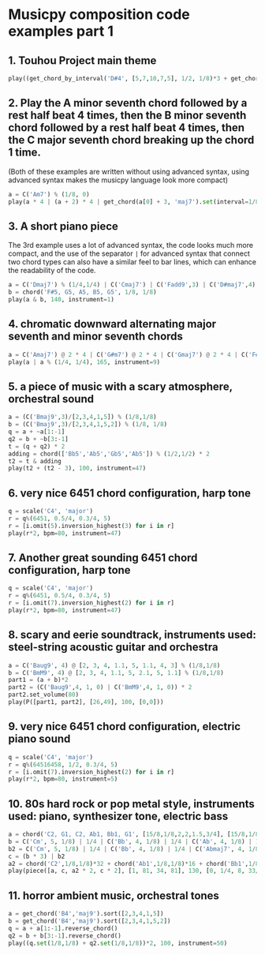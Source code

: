# Musicpy composition code examples part 1

## 1. Touhou Project main theme
```python
play((get_chord_by_interval('D#4', [5,7,10,7,5], 1/2, 1/8)*3 + get_chord_by_interval('F4', [1,0,-4], 1/2, 1/8)) * 3, 150)
```
## 2. Play the A minor seventh chord followed by a rest half beat 4 times, then the B minor seventh chord followed by a rest half beat 4 times, then the C major seventh chord breaking up the chord 1 time.
(Both of these examples are written without using advanced syntax, using advanced syntax makes the musicpy language look more compact)
```python
a = C('Am7') % (1/8, 0)
play(a * 4 | (a + 2) * 4 | get_chord(a[0] + 3, 'maj7').set(interval=1/8), bpm=80)
```

## 3. A short piano piece
The 3rd example uses a lot of advanced syntax, the code looks much more compact, and the use of the separator `|` for advanced syntax that connect two chord types can also have a similar feel to bar lines, which can enhance the readability of the code.
```python
a = C('Dmaj7') % (1/4,1/4) | C('Cmaj7') | C('Fadd9',3) | C('D#maj7',4) | (C('Dmaj7',3)/-2) % (5/4,)
b = chord('F#5, G5, A5, B5, G5', 1/8, 1/8)   
play(a & b, 140, instrument=1)
```

## 4. chromatic downward alternating major seventh and minor seventh chords
```python
a = C('Amaj7') @ 2 * 4 | C('G#m7') @ 2 * 4 | C('Gmaj7') @ 2 * 4 | C('F#m7') @ 2 * 4    
play(a | a % (1/4, 1/4), 165, instrument=9)
```

## 5. a piece of music with a scary atmosphere, orchestral sound
```python
a = (C('Bmaj9',3)/[2,3,4,1,5]) % (1/8,1/8)
b = (C('Bmaj9',3)/[2,3,4,1,5,2]) % (1/8, 1/8)
q = a + ~a[1:-1]
q2 = b + ~b[3:-1]
t = (q + q2) * 2
adding = chord(['Bb5','Ab5','Gb5','Ab5']) % (1/2,1/2) * 2
t2 = t & adding
play(t2 + (t2 - 3), 100, instrument=47)
```

## 6. very nice 6451 chord configuration, harp tone
```python
q = scale('C4', 'major')
r = q%(6451, 0.5/4, 0.3/4, 5)
r = [i.omit(5).inversion_highest(3) for i in r]
play(r*2, bpm=80, instrument=47)
```

## 7. Another great sounding 6451 chord configuration, harp tone
``` python
q = scale('C4', 'major')
r = q%(6451, 0.5/4, 0.3/4, 5)
r = [i.omit(7).inversion_highest(2) for i in r]
play(r*2, bpm=80, instrument=47)
```

## 8. scary and eerie soundtrack, instruments used: steel-string acoustic guitar and orchestra
```python
a = C('Baug9', 4) @ [2, 3, 4, 1.1, 5, 1.1, 4, 3] % (1/8,1/8)
b = C('BmM9', 4) @ [2, 3, 4, 1.1, 5, 2.1, 5, 1.1] % (1/8,1/8)
part1 = (a + b)*2
part2 = (C('Baug9',4, 1, 0) | C('BmM9',4, 1, 0)) * 2
part2.set_volume(80)
play(P([part1, part2], [26,49], 100, [0,0]))
```

## 9. very nice 6451 chord configuration, electric piano sound
```python
q = scale('C4', 'major')
r = q%(64516458, 1/2, 0.3/4, 5)
r = [i.omit(7).inversion_highest(2) for i in r]
play(r*2, bpm=80, instrument=5)
```

## 10. 80s hard rock or pop metal style, instruments used: piano, synthesizer tone, electric bass
``` python
a = chord('C2, G1, C2, Ab1, Bb1, G1', [15/8,1/8,2,2,1.5,3/4], [15/8,1/8,2,2,1.5,3/4])
b = C('Cm', 5, 1/8) | 1/4 | C('Bb', 4, 1/8) | 1/4 | C('Ab', 4, 1/8) | 1/4 | C('Bb', 4, 1/2) | 3/8
b2 = C('Cm', 5, 1/8) | 1/4 | C('Bb', 4, 1/8) | 1/4 | C('Abmaj7', 4, 1/8) | 1/4 | C('Gsus', 4, 3/4) | 1/8
c = (b * 3) | b2
a2 = chord('C2',1/8,1/8)*32 + chord('Ab1',1/8,1/8)*16 + chord('Bb1',1/8,1/8)*12 + chord('G1',1/8,1/8)*4
play(piece([a, c, a2 * 2, c * 2], [1, 81, 34, 81], 130, [0, 1/4, 8, 33/4]))
```

## 11. horror ambient music, orchestral tones
```python
a = get_chord('B4','maj9').sort([2,3,4,1,5])
b = get_chord('B4','maj9').sort([2,3,4,1,5,2])
q = a + a[1:-1].reverse_chord()
q2 = b + b[3:-1].reverse_chord()
play((q.set(1/8,1/8) + q2.set(1/8,1/8))*2, 100, instrument=50)
```
